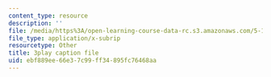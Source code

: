 ```yaml
---
content_type: resource
description: ''
file: /media/https%3A/open-learning-course-data-rc.s3.amazonaws.com/5-111sc-principles-of-chemical-science-fall-2014/ebf889ee66e37c99ff34895fc76468aa_S5UKjrfJiL8.srt
file_type: application/x-subrip
resourcetype: Other
title: 3play caption file
uid: ebf889ee-66e3-7c99-ff34-895fc76468aa
---
```

